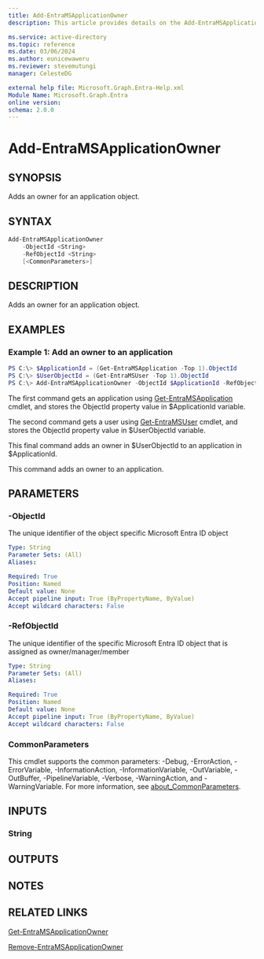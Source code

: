 ```yaml
---
title: Add-EntraMSApplicationOwner
description: This article provides details on the Add-EntraMSApplicationOwner command.

ms.service: active-directory
ms.topic: reference
ms.date: 03/06/2024
ms.author: eunicewaweru
ms.reviewer: stevemutungi
manager: CelesteDG

external help file: Microsoft.Graph.Entra-Help.xml
Module Name: Microsoft.Graph.Entra
online version:
schema: 2.0.0
---
```


# Add-EntraMSApplicationOwner

## SYNOPSIS
Adds an owner for an application object.

## SYNTAX

```powershell
Add-EntraMSApplicationOwner 
    -ObjectId <String> 
    -RefObjectId <String> 
    [<CommonParameters>]
```

## DESCRIPTION
Adds an owner for an application object.

## EXAMPLES

### Example 1: Add an owner to an application
```powershell
PS C:\> $ApplicationId = (Get-EntraMSApplication -Top 1).ObjectId
PS C:\> $UserObjectId = (Get-EntraMSUser -Top 1).ObjectId
PS C:\> Add-EntraMSApplicationOwner -ObjectId $ApplicationId -RefObjectId $UserObjectId
```

The first command gets an application using [Get-EntraMSApplication](./Get-EntraMSApplication.md) cmdlet, and stores 
the ObjectId property value in $ApplicationId variable.  

The second command gets a user using [Get-EntraMSUser](./Get-EntraMSUser.md) cmdlet, and stores 
the ObjectId property value in $UserObjectId variable.  

This final command adds an owner in $UserObjectId to an application in $ApplicationId.

This command adds an owner to an application.

## PARAMETERS

### -ObjectId
The unique identifier of the object specific Microsoft Entra ID object

```yaml
Type: String
Parameter Sets: (All)
Aliases:

Required: True
Position: Named
Default value: None
Accept pipeline input: True (ByPropertyName, ByValue)
Accept wildcard characters: False
```

### -RefObjectId
The unique identifier of the specific Microsoft Entra ID object that is assigned as owner/manager/member

```yaml
Type: String
Parameter Sets: (All)
Aliases:

Required: True
Position: Named
Default value: None
Accept pipeline input: True (ByPropertyName, ByValue)
Accept wildcard characters: False
```

### CommonParameters
This cmdlet supports the common parameters: -Debug, -ErrorAction, -ErrorVariable, -InformationAction, -InformationVariable, -OutVariable, -OutBuffer, -PipelineVariable, -Verbose, -WarningAction, and -WarningVariable. For more information, see [about_CommonParameters](https://go.microsoft.com/fwlink/?LinkID=113216).

## INPUTS

### String
## OUTPUTS

## NOTES

## RELATED LINKS

[Get-EntraMSApplicationOwner](Get-EntraMSApplicationOwner.md)

[Remove-EntraMSApplicationOwner](Remove-EntraMSApplicationOwner.md)


